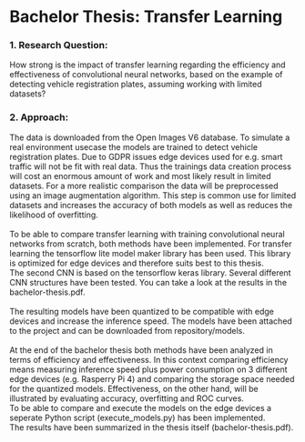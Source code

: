 # Bachelor Thesis: Transfer Learning

  ### 1. Research Question:
  How strong is the impact of transfer learning regarding the efficiency and effectiveness of convolutional neural networks, based on the example of detecting vehicle registration plates, assuming working with limited datasets?
  
  ### 2. Approach:
  The data is downloaded from the Open Images V6 database. To simulate a real environment usecase the models are trained to detect vehicle registration plates. Due to GDPR issues edge devices used for e.g. smart traffic will not be fit with real data. Thus the trainings data creation process will cost an enormous amount of work and most likely result in limited datasets. For a more realistic comparison the data will be preprocessed using an image augmentation algorithm. This step is common use for limited datasets and increases the accuracy of both models as well as reduces the likelihood of overfitting.\
  \
  To be able to compare transfer learning with training convolutional neural networks from scratch, both methods have been implemented. For transfer learning the tensorflow lite model maker library has been used. This library is optimized for edge devices and therefore suits best to this thesis.\
  The second CNN is based on the tensorflow keras library. Several different CNN structures have been tested. You can take a look at the results in the bachelor-thesis.pdf.\
  \
  The resulting models have been quantized to be compatible with edge devices and increase the inference speed. The models have been attached to the project and can be downloaded from repository/models.\
  \
  At the end of the bachelor thesis both methods have been analyzed in terms of efficiency and effectiveness. In this context comparing efficiency means measuring inference speed plus power consumption on 3 different edge devices (e.g. Rasperry Pi 4) and comparing the storage space needed for the quantized models. Effectiveness, on the other hand, will be illustrated by evaluating accuracy, overfitting and ROC curves.\
  To be able to compare and execute the models on the edge devices a seperate Python script (execute_models.py) has been implemented.\
  The results have been summarized in the thesis itself (bachelor-thesis.pdf).
